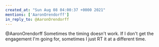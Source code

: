 ```yaml
---
created_at: "Sun Aug 08 04:00:37 +0000 2021"
mentions: ['AaronOrendorff']
in_reply_to: @AaronOrendorff
---
```


@AaronOrendorff Sometimes the timing doesn't work. If I don't get the engagement I'm going for, sometimes I just RT it at a different time.